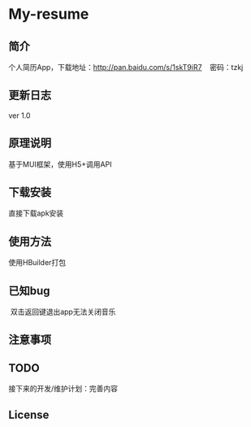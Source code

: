 # My-resume
## 简介
  个人简历App，下载地址：http://pan.baidu.com/s/1skT9iR7    密码：tzkj
## 更新日志
  ver 1.0
## 原理说明
  基于MUI框架，使用H5+调用API
## 下载安装
  直接下载apk安装
## 使用方法
  使用HBuilder打包
## 已知bug
  双击返回键退出app无法关闭音乐
## 注意事项
  
## TODO
  接下来的开发/维护计划：完善内容
## License
  
